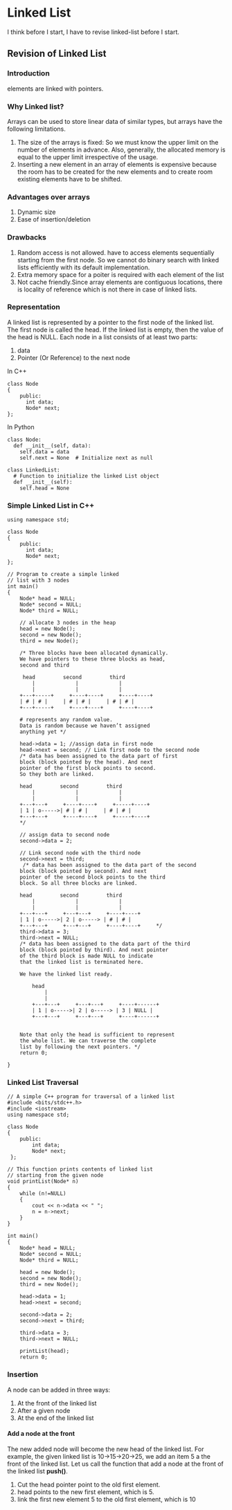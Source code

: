 # Linked List
I think before I start, I have to revise linked-list before I start.
## Revision of Linked List
### Introduction
elements are linked with pointers.

### Why Linked list?
Arrays can be used to store linear data of similar types, but arrays have the following limitations.
1) The size of the arrays is fixed: So we must know the upper limit on the number of elements in advance. Also, generally, the allocated memory is equal to the upper limit irrespective of the usage.
2) Inserting a new element in an array of elements is expensive because the room has to be created for the new elements and to create room existing elements have to be shifted.
### Advantages over arrays
1) Dynamic size
2) Ease of insertion/deletion
### Drawbacks
1) Random access is not allowed. have to access elements sequentially starting from the first node. So we cannot do binary search with linked lists efficiently with its default implementation. 
2) Extra memory space for a poiter is required with each element of the list
3) Not cache friendly.Since array elements are contiguous locations, there is locality of reference which is not there in case of linked lists.

### Representation
A linked list is represented by a pointer to the first node of the linked list. The first node is called the head. If the linked list is empty, then the value of the head is NULL.
Each node in a list consists of at least two parts:
1) data
2) Pointer (Or Reference) to the next node

In C++
```
class Node
{
    public:
      int data;
      Node* next;
};
```
In Python
```
class Node:
  def __init__(self, data):
    self.data = data
    self.next = None  # Initialize next as null
    
class LinkedList:
  # Function to initialize the linked List object
  def __init__(self):
    self.head = None
```

### Simple Linked List in C++
```
using namespace std;
 
class Node
{
    public:
      int data;
      Node* next;
};

// Program to create a simple linked
// list with 3 nodes
int main()
{
	Node* head = NULL;
	Node* second = NULL;
	Node* third = NULL;
	
	// allocate 3 nodes in the heap
	head = new Node();
	second = new Node();
	third = new Node();
	
	/* Three blocks have been allocated dynamically. 
    We have pointers to these three blocks as head, 
    second and third    
    
     head         second         third 
        |             |             | 
        |             |             | 
    +---+-----+     +----+----+     +----+----+ 
    | # | # |     | # | # |     | # | # | 
    +---+-----+     +----+----+     +----+----+ 
      
	# represents any random value. 
	Data is random because we haven’t assigned 
	anything yet */
	
	head->data = 1; //assign data in first node
	head->next = second; // Link first node to the second node
	/* data has been assigned to the data part of first 
    block (block pointed by the head). And next 
    pointer of the first block points to second. 
    So they both are linked. 
  
    head         second         third 
        |             |             | 
        |             |             | 
    +---+---+     +----+----+     +-----+----+ 
    | 1 | o----->| # | # |     | # | # | 
    +---+---+     +----+----+     +-----+----+     
	*/
	
	// assign data to second node
	second->data = 2;
	
	// Link second node with the third node
	second->next = third;
	 /* data has been assigned to the data part of the second 
    block (block pointed by second). And next 
    pointer of the second block points to the third 
    block. So all three blocks are linked. 
      
    head         second         third 
        |             |             | 
        |             |             | 
    +---+---+     +---+---+     +----+----+ 
    | 1 | o----->| 2 | o-----> | # | # | 
    +---+---+     +---+---+     +----+----+     */
    third->data = 3;
    third->next = NULL;
    /* data has been assigned to the data part of the third 
    block (block pointed by third). And next pointer 
    of the third block is made NULL to indicate 
    that the linked list is terminated here. 
  
    We have the linked list ready. 
  
        head     
            | 
            | 
        +---+---+     +---+---+     +----+------+ 
        | 1 | o----->| 2 | o-----> | 3 | NULL | 
        +---+---+     +---+---+     +----+------+     
      
      
    Note that only the head is sufficient to represent 
    the whole list. We can traverse the complete 
    list by following the next pointers. */
    return 0;
  
}
```

### Linked List Traversal
```
// A simple C++ program for traversal of a linked list
#include <bits/stdc++.h>
#include <iostream>
using namespace std;

class Node
{
	public:
		int data;
		Node* next;
 };
 
// This function prints contents of linked list
// starting from the given node
void printList(Node* n)
{
	while (n!=NULL)
	{
		cout << n->data << " ";
		n = n->next;
	}
}

int main()
{
	Node* head = NULL;
	Node* second = NULL;
	Node* third = NULL;
	
	head = new Node();
	second = new Node();
	third = new Node();
	
	head->data = 1;
	head->next = second;
	
	second->data = 2;
	second->next = third;
	
	third->data = 3;
	third->next = NULL;
	
	printList(head);
	return 0;
```
### Insertion
A node can be added in three ways:
1) At the front of the linked list
2) After a given node
3) At the end of the linked list

#### Add a node at the front
The new added node will become the new head of the linked list. For example, the given linked list is 10->15->20->25, we add an item 5 a the front of the linked list. Let us call the function that add a node at the front of the linked list **push()**. 
1) Cut the head pointer point to the old first element.
2) head points to the new first element, which is 5.
3) link the first new element 5 to the old first element, which is 10
